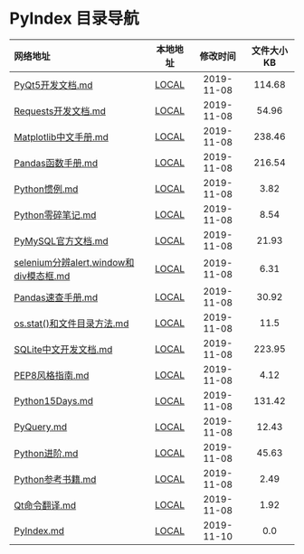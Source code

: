 # PyIndex 目录导航

| 网络地址 | 本地地址 | 修改时间 | 文件大小KB |
| :-- | :-: | :-: | :-: |
| [PyQt5开发文档.md](https://github.com/Chendemo12/KnowledgeGraph/wiki/PyQt5开发文档) | [LOCAL](/home/lichenguang/Documents/GitHub/KnowledgeGraph//PyIndex//PyQt5开发文档.md) | 2019-11-08 | 114.68 |
| [Requests开发文档.md](https://github.com/Chendemo12/KnowledgeGraph/wiki/Requests开发文档) | [LOCAL](/home/lichenguang/Documents/GitHub/KnowledgeGraph//PyIndex//Requests开发文档.md) | 2019-11-08 | 54.96 |
| [Matplotlib中文手册.md](https://github.com/Chendemo12/KnowledgeGraph/wiki/Matplotlib中文手册) | [LOCAL](/home/lichenguang/Documents/GitHub/KnowledgeGraph//PyIndex//Matplotlib中文手册.md) | 2019-11-08 | 238.46 |
| [Pandas函数手册.md](https://github.com/Chendemo12/KnowledgeGraph/wiki/Pandas函数手册) | [LOCAL](/home/lichenguang/Documents/GitHub/KnowledgeGraph//PyIndex//Pandas函数手册.md) | 2019-11-08 | 216.54 |
| [Python惯例.md](https://github.com/Chendemo12/KnowledgeGraph/wiki/Python惯例) | [LOCAL](/home/lichenguang/Documents/GitHub/KnowledgeGraph//PyIndex//Python惯例.md) | 2019-11-08 | 3.82 |
| [Python零碎笔记.md](https://github.com/Chendemo12/KnowledgeGraph/wiki/Python零碎笔记) | [LOCAL](/home/lichenguang/Documents/GitHub/KnowledgeGraph//PyIndex//Python零碎笔记.md) | 2019-11-08 | 8.54 |
| [PyMySQL官方文档.md](https://github.com/Chendemo12/KnowledgeGraph/wiki/PyMySQL官方文档) | [LOCAL](/home/lichenguang/Documents/GitHub/KnowledgeGraph//PyIndex//PyMySQL官方文档.md) | 2019-11-08 | 21.93 |
| [selenium分辨alert,window和div模态框.md](https://github.com/Chendemo12/KnowledgeGraph/wiki/selenium分辨alert,window和div模态框) | [LOCAL](/home/lichenguang/Documents/GitHub/KnowledgeGraph//PyIndex//selenium分辨alert,window和div模态框.md) | 2019-11-08 | 6.31 |
| [Pandas速查手册.md](https://github.com/Chendemo12/KnowledgeGraph/wiki/Pandas速查手册) | [LOCAL](/home/lichenguang/Documents/GitHub/KnowledgeGraph//PyIndex//Pandas速查手册.md) | 2019-11-08 | 30.92 |
| [os.stat()和文件目录方法.md](https://github.com/Chendemo12/KnowledgeGraph/wiki/os.stat()和文件目录方法) | [LOCAL](/home/lichenguang/Documents/GitHub/KnowledgeGraph//PyIndex//os.stat()和文件目录方法.md) | 2019-11-08 | 11.5 |
| [SQLite中文开发文档.md](https://github.com/Chendemo12/KnowledgeGraph/wiki/SQLite中文开发文档) | [LOCAL](/home/lichenguang/Documents/GitHub/KnowledgeGraph//PyIndex//SQLite中文开发文档.md) | 2019-11-08 | 223.95 |
| [PEP8风格指南.md](https://github.com/Chendemo12/KnowledgeGraph/wiki/PEP8风格指南) | [LOCAL](/home/lichenguang/Documents/GitHub/KnowledgeGraph//PyIndex//PEP8风格指南.md) | 2019-11-08 | 4.12 |
| [Python15Days.md](https://github.com/Chendemo12/KnowledgeGraph/wiki/Python15Days) | [LOCAL](/home/lichenguang/Documents/GitHub/KnowledgeGraph//PyIndex//Python15Days.md) | 2019-11-08 | 131.42 |
| [PyQuery.md](https://github.com/Chendemo12/KnowledgeGraph/wiki/PyQuery) | [LOCAL](/home/lichenguang/Documents/GitHub/KnowledgeGraph//PyIndex//PyQuery.md) | 2019-11-08 | 12.43 |
| [Python进阶.md](https://github.com/Chendemo12/KnowledgeGraph/wiki/Python进阶) | [LOCAL](/home/lichenguang/Documents/GitHub/KnowledgeGraph//PyIndex//Python进阶.md) | 2019-11-08 | 45.63 |
| [Python参考书籍.md](https://github.com/Chendemo12/KnowledgeGraph/wiki/Python参考书籍) | [LOCAL](/home/lichenguang/Documents/GitHub/KnowledgeGraph//PyIndex//Python参考书籍.md) | 2019-11-08 | 2.49 |
| [Qt命令翻译.md](https://github.com/Chendemo12/KnowledgeGraph/wiki/Qt命令翻译) | [LOCAL](/home/lichenguang/Documents/GitHub/KnowledgeGraph//PyIndex//Qt命令翻译.md) | 2019-11-08 | 1.92 |
| [PyIndex.md](https://github.com/Chendemo12/KnowledgeGraph/wiki/PyIndex) | [LOCAL](/home/lichenguang/Documents/GitHub/KnowledgeGraph//PyIndex//PyIndex.md) | 2019-11-10 | 0.0 |
